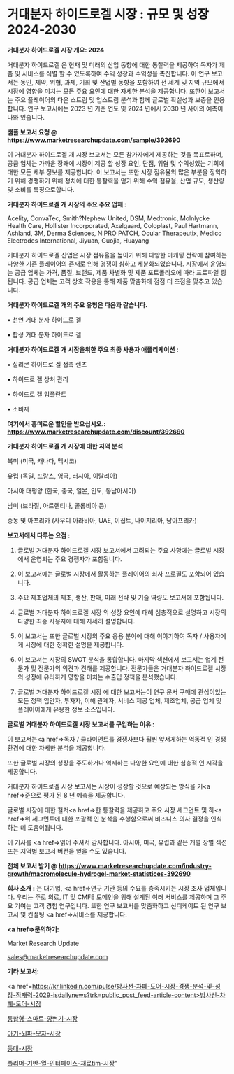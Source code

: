 # 거대분자 하이드로겔 시장 : 규모 및 성장 2024-2030

<strong>거대분자 하이드로겔 시장 개요: 2024</strong>

거대분자 하이드로겔 은 현재 및 미래의 산업 동향에 대한 통찰력을 제공하여 독자가 제품 및 서비스를 식별 할 수 있도록하여 수익 성장과 수익성을 촉진합니다. 이 연구 보고서는 동인, 제약, 위협, 과제, 기회 및 산업별 동향을 포함하여 전 세계 및 지역 규모에서 시장에 영향을 미치는 모든 주요 요인에 대한 자세한 분석을 제공합니다. 또한이 보고서는 주요 플레이어의 다운 스트림 및 업스트림 분석과 함께 글로벌 확실성과 보증을 인용합니다. 연구 보고서에는 2023 년 기준 연도 및 2024 년에서 2030 년 사이의 예측이 나와 있습니다.



<strong>샘플 보고서 요청 @ <a href=https://www.marketresearchupdate.com/sample/392690>https://www.marketresearchupdate.com/sample/392690</a></strong>

이 거대분자 하이드로겔 개 시장 보고서는 모든 참가자에게 제공하는 것을 목표로하며, 공급 업체는 가까운 장래에 시장이 제공 할 성장 요인, 단점, 위협 및 수익성있는 기회에 대한 모든 세부 정보를 제공합니다. 이 보고서는 또한 시장 점유율의 많은 부분을 장악하기 위해 경쟁하기 위해 정치에 대한 통찰력을 얻기 위해 수익 점유율, 산업 규모, 생산량 및 소비를 특징으로합니다.



<strong>거대분자 하이드로겔 개 시장의 주요 주요 업체 :</strong>

Acelity, ConvaTec, Smith?Nephew United, DSM, Medtronic, Molnlycke Health Care, Hollister Incorporated, Axelgaard, Coloplast, Paul Hartmann, Ashland, 3M, Derma Sciences, NIPRO PATCH, Ocular Therapeutix, Medico Electrodes International, Jiyuan, Guojia, Huayang

거대분자 하이드로겔 산업은 시장 점유율을 높이기 위해 다양한 마케팅 전략에 참여하는 다양한 기존 플레이어의 존재로 인해 경쟁이 심하고 세분화되었습니다. 시장에서 운영되는 공급 업체는 가격, 품질, 브랜드, 제품 차별화 및 제품 포트폴리오에 따라 프로파일 링됩니다. 공급 업체는 고객 상호 작용을 통해 제품 맞춤화에 점점 더 초점을 맞추고 있습니다.



<strong>거대분자 하이드로겔 개의 주요 유형은 다음과 같습니다.</strong>

• 천연 거대 분자 하이드로 겔

• 합성 거대 분자 하이드로 겔



<strong>거대분자 하이드로겔 개 시장을위한 주요 최종 사용자 애플리케이션 :</strong>

• 실리콘 하이드로 겔 접촉 렌즈

• 하이드로 겔 상처 관리

• 하이드로 겔 임플란트

• 소비재



<strong>여기에서 흥미로운 할인을 받으십시오.: <a href=https://www.marketresearchupdate.com/discount/392690>https://www.marketresearchupdate.com/discount/392690</a></strong>



<strong>거대분자 하이드로겔 개 시장에 대한 지역 분석</strong>

북미 (미국, 캐나다, 멕시코)

유럽 (독일, 프랑스, 영국, 러시아, 이탈리아)

아시아 태평양 (한국, 중국, 일본, 인도, 동남아시아)

남미 (브라질, 아르헨티나, 콜롬비아 등)

중동 및 아프리카 (사우디 아라비아, UAE, 이집트, 나이지리아, 남아프리카)



<strong>보고서에서 다루는 요점 :</strong>

1. 글로벌 거대분자 하이드로겔 시장 보고서에서 고려되는 주요 사항에는 글로벌 시장에서 운영되는 주요 경쟁자가 포함됩니다.

2. 이 보고서에는 글로벌 시장에서 활동하는 플레이어의 회사 프로필도 포함되어 있습니다.

3. 주요 제조업체의 제조, 생산, 판매, 미래 전략 및 기술 역량도 보고서에 포함됩니다.

4. 글로벌 거대분자 하이드로겔 시장 의 성장 요인에 대해 심층적으로 설명하고 시장의 다양한 최종 사용자에 대해 자세히 설명합니다.

5. 이 보고서는 또한 글로벌 시장의 주요 응용 분야에 대해 이야기하여 독자 / 사용자에게 시장에 대한 정확한 설명을 제공합니다.

6. 이 보고서는 시장의 SWOT 분석을 통합합니다. 마지막 섹션에서 보고서는 업계 전문가 및 전문가의 의견과 견해를 제공합니다. 전문가들은 거대분자 하이드로겔 시장의 성장에 유리하게 영향을 미치는 수출입 정책을 분석했습니다.

7. 글로벌 거대분자 하이드로겔 시장 에 대한 보고서는이 연구 문서 구매에 관심이있는 모든 정책 입안자, 투자자, 이해 관계자, 서비스 제공 업체, 제조업체, 공급 업체 및 플레이어에게 유용한 정보 소스입니다.



<strong>글로벌 거대분자 하이드로겔 시장 보고서를 구입하는 이유 :</strong>

이 보고서는<a href=>독자 / 클</a>라이언트를 경쟁사보다 훨씬 앞서게하는 역동적 인 경쟁 환경에 대한 자세한 분석을 제공합니다.

또한 글로벌 시장의 성장을 주도하거나 억제하는 다양한 요인에 대한 심층적 인 시각을 제공합니다.

거대분자 하이드로겔 시장 보고서는 시장이 성장할 것으로 예상되는 방식을 기<a href=>준으로</a> 평가 된 8 년 예측을 제공합니다.

글로벌 시장에 대한 철저<a href=>한 통찰력</a>을 제공하고 주요 시장 세그먼트 및 하<a href=>위 세그</a>먼트에 대한 포괄적 인 분석을 수행함으로써 비즈니스 의사 결정을 인식하는 데 도움이됩니다.

이 기사를 <a href=>읽어 주</a>셔서 감사합니다. 아시아, 미국, 유럽과 같은 개별 장별 섹션 또는 지역별 보고서 버전을 얻을 수도 있습니다.



<strong>전체 보고서 받기 @ <a href=https://www.marketresearchupdate.com/industry-growth/macromolecule-hydrogel-market-statistices-392690>https://www.marketresearchupdate.com/industry-growth/macromolecule-hydrogel-market-statistices-392690</a></strong>



<strong>회사 소개 :</strong>
는 대기업, <a href=>연구 기</a>관 등의 수요를 충족시키는 시장 조사 업체입니다. 우리는 주로 의료, IT 및 CMFE 도메인을 위해 설계된 여러 서비스를 제공하며 그 주요 기여는 고객 경험 연구입니다. 또한 연구 보고서를 맞춤화하고 신디케이트 된 연구 보고서 및 컨설팅 <a href=>서비</a>스를 제공합니다.



<strong><a href=>문의하기:</a></strong>

Market Research Update

sales@marketresearchupdate.com



<strong>기타 보고서:</strong>

<a href=https://kr.linkedin.com/pulse/방사선-차폐-도어-시장-경쟁-분석-및-성장-잠재력-2029-isdailynews?trk=public_post_feed-article-content>방사선-차폐-도어-시장</a>

<a href=https://www.linkedin.com/pulse/통합형-스마트-양변기-시장-동향-및-성장-전망-consumer-connection-chronicles-24-/>통합형-스마트-양변기-시장</a>

<a href=https://www.linkedin.com/pulse/아기-뇌파-모자-시장-현재-및-미래-성장-2029-consumer-connection-compendium-ana-8piwf/>아기-뇌파-모자-시장</a>

<a href=https://www.linkedin.com/pulse/등대-시장-세분화-연구-및-목표-고객2029년-market-matrix-musings-analysis-vhvsf/>등대-시장</a>

<a href=https://www.linkedin.com/pulse/폴리머-기반-열-인터페이스-재료tim-시장-진입-전략-및-위험-평가2030년-ncbrc/>폴리머-기반-열-인터페이스-재료tim-시장</a>"
